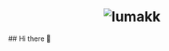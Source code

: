 <h1 align="center">
<img src="https://github.com/lumakk/lumakk/assets/170836218/dc8bec5e-6512-4730-a4a8-3dca20594170" alt="lumakk">
</h1>
## Hi there 👋

<!--
**lumakk/lumakk** is a ✨ _special_ ✨ repository because its `README.md` (this file) appears on your GitHub profile.

Here are some ideas to get you started:

- 🔭 I’m currently working on ...
- 🌱 I’m currently learning ...
- 👯 I’m looking to collaborate on ...
- 🤔 I’m looking for help with ...
- 💬 Ask me about ...
- 📫 How to reach me: ...
- 😄 Pronouns: ...
- ⚡ Fun fact: ...
-->
